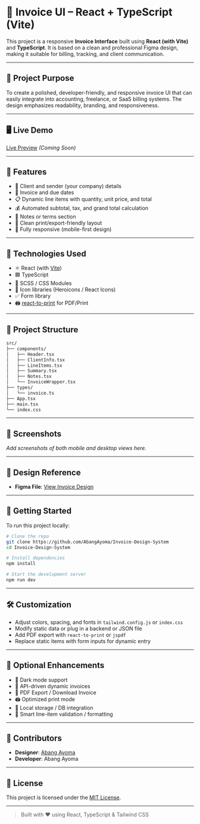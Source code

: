 # 🧾 Invoice UI – React + TypeScript (Vite)

This project is a responsive **Invoice Interface** built using **React (with Vite)** and **TypeScript**. It is based on a clean and professional Figma design, making it suitable for billing, tracking, and client communication.

---

## 🎯 Project Purpose

To create a polished, developer-friendly, and responsive invoice UI that can easily integrate into accounting, freelance, or SaaS billing systems. The design emphasizes readability, branding, and responsiveness.

---

## 🖥️ Live Demo

[Live Preview](#) *(Coming Soon)*

---

## 🧪 Features

- 🧍 Client and sender (your company) details
- 📅 Invoice and due dates
- 📋 Dynamic line items with quantity, unit price, and total
- 💰 Automated subtotal, tax, and grand total calculation
- 📝 Notes or terms section
- 🧾 Clean print/export-friendly layout
- 📱 Fully responsive (mobile-first design)

---

## 🔧 Technologies Used

- ⚛️ React (with [Vite](https://vitejs.dev/))
- 🟦 TypeScript
- 💨 SCSS / CSS Modules
- 🎨 Icon libraries (Heroicons / React Icons)
- ✅ Form library 
- 🖨️ [react-to-print](https://www.npmjs.com/package/react-to-print) for PDF/Print
---

## 📁 Project Structure

```bash
src/
├── components/
│   ├── Header.tsx
│   ├── ClientInfo.tsx
│   ├── LineItems.tsx
│   ├── Summary.tsx
│   ├── Notes.tsx
│   └── InvoiceWrapper.tsx
├── types/
│   └── invoice.ts
├── App.tsx
├── main.tsx
└── index.css
````

---

## 📸 Screenshots

*Add screenshots of both mobile and desktop views here.*

---

## 🎨 Design Reference

* **Figma File**: [View Invoice Design](https://www.figma.com/design/8uDl3Hd2NWLC00JeY6hyE8)

---

## 🚀 Getting Started

To run this project locally:

```bash
# Clone the repo
git clone https://github.com/AbangAyoma/Invoice-Design-System
cd Invoice-Design-System

# Install dependencies
npm install

# Start the development server
npm run dev
```

---

## 🛠 Customization

* Adjust colors, spacing, and fonts in `tailwind.config.js` or `index.css`
* Modify static data or plug in a backend or JSON file
* Add PDF export with `react-to-print` or `jspdf`
* Replace static items with form inputs for dynamic entry

---

## 🔮 Optional Enhancements

* 🌙 Dark mode support
* 📡 API-driven dynamic invoices
* 📄 PDF Export / Download Invoice
* 🖨️ Optimized print mode
* 💾 Local storage / DB integration
* 🧠 Smart line-item validation / formatting

---

## 🙌 Contributors

* **Designer**: [Abang Ayoma](https://github.com/AbangAyoma)
* **Developer**: Abang Ayoma

---

## 📃 License

This project is licensed under the [MIT License](LICENSE).

---

> Built with ❤️ using React, TypeScript & Tailwind CSS

```